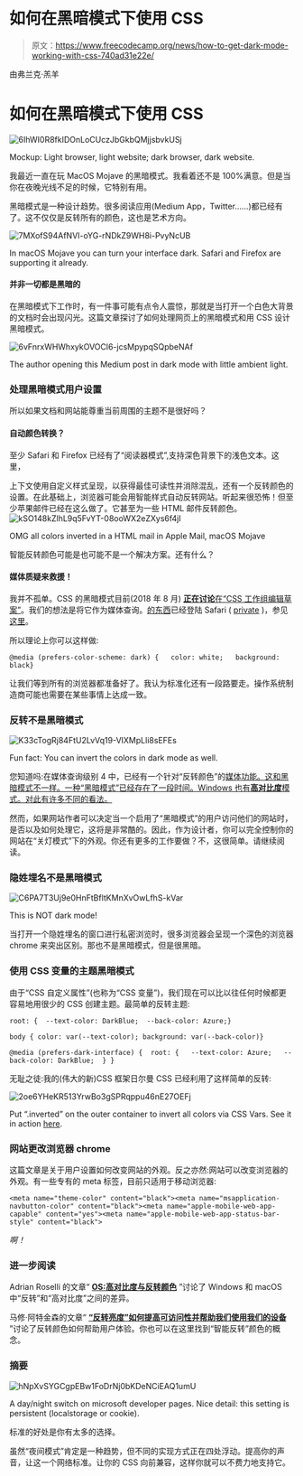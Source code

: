 # 如何在黑暗模式下使用 CSS

> 原文：<https://www.freecodecamp.org/news/how-to-get-dark-mode-working-with-css-740ad31e22e/>

由弗兰克·羔羊

# 如何在黑暗模式下使用 CSS

![6IhWI0R8fkIDOnLoCUczJbGkbQMjjsbvkUSj](img/d38b9930e75dc0f5ab0261d94b9d7217.png)

Mockup: Light browser, light website; dark browser, dark website.

我最近一直在玩 MacOS Mojave 的黑暗模式。我看着还不是 100%满意。但是当你在夜晚光线不足的时候，它特别有用。

黑暗模式是一种设计趋势。很多阅读应用(Medium App，Twitter……)都已经有了。这不仅仅是反转所有的颜色，这也是艺术方向。

![7MXofS94AfNVI-oYG-rNDkZ9WH8i-PvyNcUB](img/8c239b606e7e1c2f830507ce10e77298.png)

In macOS Mojave you can turn your interface dark. Safari and Firefox are supporting it already.

#### 并非一切都是黑暗的

在黑暗模式下工作时，有一件事可能有点令人震惊，那就是当打开一个白色大背景的文档时会出现闪光。这篇文章探讨了如何处理网页上的黑暗模式和用 CSS 设计黑暗模式。

![6vFnrxWHWhxykOVOCl6-jcsMpypqSQpbeNAf](img/08f8c60b7f00357287b5918799b2ec79.png)

The author opening this Medium post in dark mode with little ambient light.

### 处理黑暗模式用户设置

所以如果文档和网站能尊重当前周围的主题不是很好吗？

#### 自动颜色转换？

至少 Safari 和 Firefox 已经有了“阅读器模式”,支持深色背景下的浅色文本。这里，

上下文使用自定义样式呈现，以获得最佳可读性并消除混乱，还有一个反转颜色的设置。在此基础上，浏览器可能会用智能样式自动反转网站。听起来很恐怖！但至少苹果邮件已经在这么做了。它甚至为一些 HTML 邮件反转颜色。![kSO148kZlhL9q5FvYT-08ooWX2eZXys6f4jI](img/7623420ae35b528b4203d7b090642c7a.png)

OMG all colors inverted in a HTML mail in Apple Mail, macOS Mojave

智能反转颜色可能是也可能不是一个解决方案。还有什么？

#### 媒体质疑来救援！

我并不孤单。CSS 的黑暗模式目前(2018 年 8 月) [**正在讨论**在“CSS 工作组编辑草案”](https://github.com/w3c/csswg-drafts/issues/2735)。我们的想法是将它作为媒体查询。[的东西](https://bugs.webkit.org/show_bug.cgi?id=186606)已经登陆 Safari ( [private](https://twitter.com/rmondello/status/1007400236514504706) )，参见[这里](https://github.com/WebKit/webkit/commit/46198bd7636f0d1f85e36d830fd3108707d4c169)。

所以理论上你可以这样做:

```
@media (prefers-color-scheme: dark) {   color: white;   background: black}
```

让我们等到所有的浏览器都准备好了。我认为标准化还有一段路要走。操作系统制造商可能也需要在某些事情上达成一致。

### 反转不是黑暗模式

![K33cTogRj84FtU2LvVq19-VIXMpLli8sEFEs](img/e25e3310cec3ff9376811a4d08977857.png)

Fun fact: You can invert the colors in dark mode as well.

您知道吗:在媒体查询级别 4 中，已经有一个针对“反转颜色”的[媒体功能。这和黑暗模式不一样。一种“黑暗模式”已经存在了一段时间。Windows 也有**高对比度**模式。对此有许多不同的看法。](https://developer.mozilla.org/en-US/docs/Web/CSS/@media/inverted-colors)

然而，如果网站作者可以决定当一个启用了“黑暗模式”的用户访问他们的网站时，是否以及如何处理它，这将是非常酷的。因此，作为设计者，你可以完全控制你的网站在“关灯模式”下的外观。你还有更多的工作要做？不，这很简单。请继续阅读。

### 隐姓埋名不是黑暗模式

![C6PA7T3Uj9e0HnFtBfltKMnXvOwLfhS-kVar](img/e0246507a6743547baa79c55fa983326.png)

This is NOT dark mode!

当打开一个隐姓埋名的窗口进行私密浏览时，很多浏览器会呈现一个深色的浏览器 chrome 来突出区别。那也不是黑暗模式，但是很黑暗。

### 使用 CSS 变量的主题黑暗模式

由于“CSS 自定义属性”(也称为“CSS 变量”)，我们现在可以比以往任何时候都更容易地用很少的 CSS 创建主题。最简单的反转主题:

```
root: {  --text-color: DarkBlue;  --back-color: Azure;}
```

```
body { color: var(--text-color); background: var(--back-color)}
```

```
@media (prefers-dark-interface) {  root: {   --text-color: Azure;   --back-color: DarkBlue;  } }
```

无耻之徒:我的(伟大的新)CSS 框架日尔曼 CSS 已经利用了这样简单的反转:

![2oe6YHeKR513YrwBo3gSPRqppu46nE27OEFj](img/33e7742f501203d90c6f0a083235baed.png)

Put “.inverted” on the outer container to invert all colors via CSS Vars. See it in action [here](https://teutonic.co/examples/colors#inverted).

### 网站更改浏览器 chrome

这篇文章是关于用户设置如何改变网站的外观。反之亦然:网站可以改变浏览器的外观。有一些专有的 meta 标签，目前只适用于移动浏览器:

```
<meta name="theme-color" content="black"><meta name="msapplication-navbutton-color" content="black"><meta name="apple-mobile-web-app-capable" content="yes"><meta name="apple-mobile-web-app-status-bar-style" content="black">
```

*啊！*

### 进一步阅读

Adrian Roselli 的文章“ [**OS:高对比度与反转颜色**](http://adrianroselli.com/2017/11/os-high-contrast-versus-inverted-colors.html) ”讨论了 Windows 和 macOS 中“反转”和“高对比度”之间的差异。

马修·阿特金森的文章“ [**“反转亮度”如何提高可访问性并帮助我们使用我们的设备**](https://developer.paciellogroup.com/blog/2017/12/how-invert-brightness-can-improve-accessibility-and-help-us-use-our-devices/) ”讨论了反转颜色如何帮助用户体验。你也可以在这里找到“智能反转”颜色的概念。

### 摘要

![hNpXvSYGCgpEBw1FoDrNj0bKDeNCiEAQ1umU](img/3987c72cabb7e30d8dc4c375ce2298c3.png)

A day/night switch on microsoft developer pages. Nice detail: this setting is persistent (localstorage or cookie).

标准的好处是你有太多的选择。

虽然“夜间模式”肯定是一种趋势，但不同的实现方式正在四处浮动。提高你的声音，让这一个网络标准。让你的 CSS 向前兼容，这样你就可以不费力地支持它。